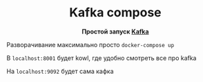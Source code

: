 <p align="center">
    <div align="center">
        <h1>Kafka compose</h1>
        <p>
            <b>Простой запуск <a href="https://kafka.apache.org/uses">Kafka</a> </b>
        </p>
    </div>
</p>

Разворачивание максимально просто `docker-compose up`

В `localhost:8001` будет kowl, где удобно смотреть все про kafka

На `localhost:9092` будет сама кафка
